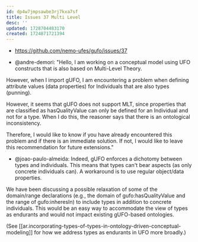 ```yaml
---
id: dp4w7jmpsawbe3rj7kxa7sf
title: Issues 37 Multi Level
desc: ''
updated: 1728704483170
created: 1724871721394
---
```


- https://github.com/nemo-ufes/gufo/issues/37

- @andre-demori: "Hello, I am working on a conceptual model using UFO constructs that is also based on Multi-Level Theory.

However, when I import gUFO, I am encountering a problem when defining attribute values ​​(data properties) for Individuals that are also types (punning).

However, it seems that gUFO does not support MLT, since properties that are classified as hasQualityValue can only be defined for an Individual and not for a type. When I do this, the reasoner says that there is an ontological inconsistency.

Therefore, I would like to know if you have already encountered this problem and if there is an immediate solution. If not, I would like to leave this recommendation for future extensions."

- @joao-paulo-almeida:  Indeed, gUFO enforces a dichotomy between types and individuals. This means that types can't bear aspects (as only concrete individuals can). A workaround is to use regular object/data properties.

We have been discussing a possible relaxation of some of the domain/range declarations (e.g., the domain of gufo:hasQualityValue and the range of gufo:inheresIn) to include types in addition to concrete individuals. This would be an easy way to accommodate the view of types as endurants and would not impact existing gUFO-based ontologies.

(See [[ar.incorporating-types-of-types-in-ontology-driven-conceptual-modeling]] for how we address types as endurants in UFO more broadly.)